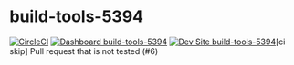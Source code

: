 # build-tools-5394

[![CircleCI](https://circleci.com/gh/pantheon-ci-bot/build-tools-5394.svg?style=shield)](https://circleci.com/gh/pantheon-ci-bot/build-tools-5394)
[![Dashboard build-tools-5394](https://img.shields.io/badge/dashboard-build_tools_5394-yellow.svg)](https://dashboard.pantheon.io/sites/f60ddde9-0372-4154-a371-ad70a0b71ce5#dev/code)
[![Dev Site build-tools-5394](https://img.shields.io/badge/site-build_tools_5394-blue.svg)](http://dev-build-tools-5394.pantheonsite.io/)[ci skip] Pull request that is not tested (#6)
